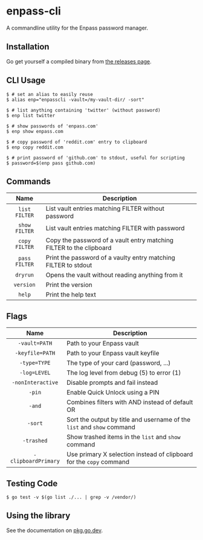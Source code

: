 enpass-cli
==========

A commandline utility for the Enpass password manager.

Installation
-----
Go get yourself a compiled binary from [the releases page](https://github.com/msladek/enpass-cli/releases).

CLI Usage
-----
```shell
$ # set an alias to easily reuse
$ alias enp="enpasscli -vault=/my-vault-dir/ -sort"

$ # list anything containing 'twitter' (without password)
$ enp list twitter

$ # show passwords of 'enpass.com'
$ enp show enpass.com

$ # copy password of 'reddit.com' entry to clipboard
$ enp copy reddit.com

$ # print password of 'github.com' to stdout, useful for scripting 
$ password=$(enp pass github.com)
```

Commands
-----
| Name | Description |
| :---: | --- |
| `list FILTER` | List vault entries matching FILTER without password |
| `show FILTER` | List vault entries matching FILTER with password |
| `copy FILTER` | Copy the password of a vault entry matching FILTER to the clipboard |
| `pass FILTER` | Print the password of a vaulty entry matching FILTER to stdout |
| `dryrun` | Opens the vault without reading anything from it |
| `version` | Print the version |
| `help` | Print the help text |

Flags
-----
| Name | Description |
| :---: | --- |
| `-vault=PATH` | Path to your Enpass vault |
| `-keyfile=PATH` | Path to your Enpass vault keyfile |
| `-type=TYPE` | The type of your card (password, ...) |
| `-log=LEVEL` | The log level from debug (5) to error (1) |
| `-nonInteractive` | Disable prompts and fail instead |
| `-pin` | Enable Quick Unlock using a PIN |
| `-and` | Combines filters with AND instead of default OR |
| `-sort` | Sort the output by title and username of the `list` and `show` command |
| `-trashed` | Show trashed items in the `list` and `show` command |
| `-clipboardPrimary` | Use primary X selection instead of clipboard for the `copy` command |

Testing Code
-------
```shell
$ go test -v $(go list ./... | grep -v /vendor/)
```

Using the library
-----------------
See the documentation on [pkg.go.dev](https://pkg.go.dev/github.com/msladek/enpass-cli/pkg/enpass).

